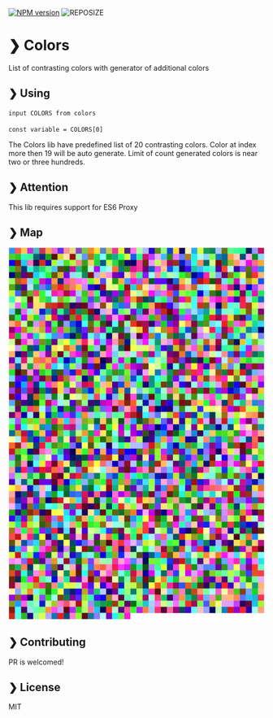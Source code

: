 [![NPM version][NPMIMGURL]][NPMURL] ![REPOSIZE]

[NPMIMGURL]:                https://img.shields.io/npm/v/colors-with-generator.svg?style=flat&longCache=true
[NPMURL]:                   https://npmjs.org/package/colors-with-generator "npm"
[REPOSIZE]:                 https://img.shields.io/bundlephobia/min/colors-with-generator.svg

# ❯ Colors
List of contrasting colors with generator of additional colors

## ❯ Using
```
input COLORS from colors

const variable = COLORS[0]
```

The Colors lib have predefined list of 20 contrasting colors. Color at index more then 19 will be auto generate. Limit of count generated colors is near two or three hundreds.

## ❯ Attention
This lib requires support for ES6 Proxy

## ❯ Map
![Map of colors](Все%20цвета.png)

## ❯ Contributing
PR is welcomed!

## ❯ License
MIT

